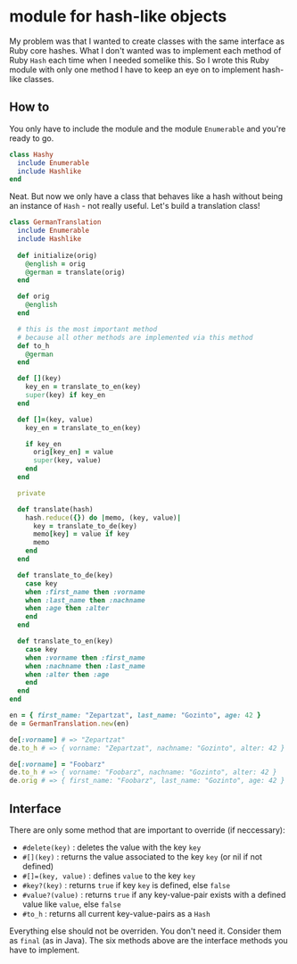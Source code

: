 # module for hash-like objects

My problem was that I wanted to create classes with the same interface as Ruby core hashes. What I don't wanted was to implement each method of Ruby `Hash` each time when I needed somelike this. So I wrote this Ruby module with only one method I have to keep an eye on to implement hash-like classes.

## How to
You only have to include the module and the module `Enumerable` and you're ready to go.
```ruby
class Hashy
  include Enumerable
  include Hashlike
end
```
Neat. But now we only have a class that behaves like a hash without being an instance of `Hash` - not really useful. Let's build a translation class!
```ruby
class GermanTranslation
  include Enumerable
  include Hashlike
  
  def initialize(orig)
    @english = orig
    @german = translate(orig)
  end

  def orig
    @english
  end

  # this is the most important method
  # because all other methods are implemented via this method
  def to_h
    @german
  end

  def [](key)
    key_en = translate_to_en(key)
    super(key) if key_en
  end

  def []=(key, value)
    key_en = translate_to_en(key)

    if key_en
      orig[key_en] = value
      super(key, value)
    end
  end

  private

  def translate(hash)
    hash.reduce({}) do |memo, (key, value)|
      key = translate_to_de(key)
      memo[key] = value if key
      memo
    end
  end

  def translate_to_de(key)
    case key
    when :first_name then :vorname
    when :last_name then :nachname
    when :age then :alter
    end
  end

  def translate_to_en(key)
    case key
    when :vorname then :first_name
    when :nachname then :last_name
    when :alter then :age
    end
  end
end

en = { first_name: "Zepartzat", last_name: "Gozinto", age: 42 }
de = GermanTranslation.new(en)

de[:vorname] # => "Zepartzat"
de.to_h # => { vorname: "Zepartzat", nachname: "Gozinto", alter: 42 }

de[:vorname] = "Foobarz"
de.to_h # => { vorname: "Foobarz", nachname: "Gozinto", alter: 42 }
de.orig # => { first_name: "Foobarz", last_name: "Gozinto", age: 42 }
```
## Interface
There are only some method that are important to override (if neccessary):
* `#delete(key)` : deletes the value with the key `key`
* `#[](key)` : returns the value associated to the key `key` (or nil if not defined)
* `#[]=(key, value)` : defines `value` to the key `key`
* `#key?(key)` : returns `true` if key `key` is defined, else `false`
* `#value?(value)` : returns `true` if any key-value-pair exists with a defined value like `value`, else `false`
* `#to_h` : returns all current key-value-pairs as a `Hash`

Everything else should not be overriden. You don't need it. Consider them as `final` (as in Java). The six methods above are the interface methods you have to implement.
